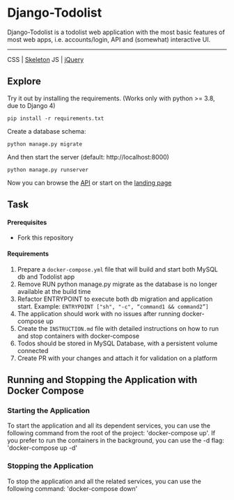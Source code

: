 # Django-Todolist

Django-Todolist is a todolist web application with the most basic features of most web apps, i.e. accounts/login, API and (somewhat) interactive UI.

---
CSS | [Skeleton](http://getskeleton.com/)
JS  | [jQuery](https://jquery.com/)

## Explore
Try it out by installing the requirements. (Works only with python >= 3.8, due to Django 4)

    pip install -r requirements.txt

Create a database schema:

    python manage.py migrate

And then start the server (default: http://localhost:8000)

    python manage.py runserver


Now you can browse the [API](http://localhost:8000/api/)
or start on the [landing page](http://localhost:8000/)

## Task
#### Prerequisites
- Fork this repository

#### Requirements

1. Prepare a `docker-compose.yml` file that will build and start both MySQL db and Todolist app
2. Remove RUN python manage.py migrate as the database is no longer available at the build time
3. Refactor ENTRYPOINT to execute both db migration and application start. Example:
`ENTRYPOINT ["sh", "-c", “command1 && command2”]`
4. The application should work with no issues after running docker-compose up
5. Create the `INSTRUCTION.md` file with detailed instructions on how to run and stop containers with docker-compose
6. Todos should be stored in MySQL Database, with a persistent volume connected
7. Create PR with your changes and attach it for validation on a platform



## Running and Stopping the Application with Docker Compose
### Starting the Application
To start the application and all its dependent services, you can use the following command from the root of the project:
'docker-compose up'. If you prefer to run the containers in the background, you can use the -d flag: 'docker-compose up -d'

### Stopping the Application
To stop the application and all the related services, you can use the following command:
'docker-compose down'





